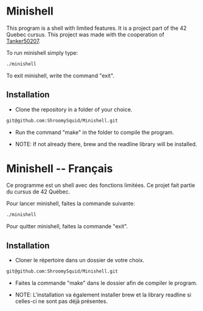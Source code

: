 # Minishell

This program is a shell with limited features. It is a project part of the 42 Quebec cursus. This project was made with 
the cooperation of [Tanker50207](https://github.com/Tanker50207).

To run minishell simply type:
```bash
./minishell
```
To exit minishell, write the command "exit".

## Installation

- Clone the repository in a folder of your choice.

```bash
git@github.com:ShroomySquid/Minishell.git
```

- Run the command "make" in the folder to compile the program.

- NOTE: If not already there, brew and the readline library will be installed.

# Minishell -- Français

Ce programme est un shell avec des fonctions limitées. Ce projet fait partie du cursus de 42 Québec.

Pour lancer minishell, faites la commande suivante:
```bash
./minishell
```

Pour quitter minishell, faites la commande "exit".

## Installation

- Cloner le répertoire dans un dossier de votre choix.

```bash
git@github.com:ShroomySquid/Minishell.git
```

- Faites la commande "make" dans le dossier afin de compiler le program.

- NOTE: L'installation va également installer brew et la library readline si celles-ci ne sont pas déjà présentes.


